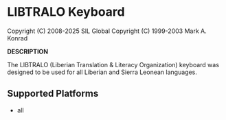 LIBTRALO Keyboard
=====================

Copyright (C) 2008-2025 SIL Global
Copyright (C) 1999-2003 Mark A. Konrad

__DESCRIPTION__

The LIBTRALO (Liberian Translation & Literacy Organization) keyboard was designed to be used for all Liberian and Sierra Leonean languages. 

Supported Platforms
-------------------
 * all
 